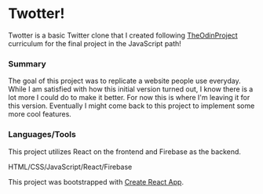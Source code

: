 # Twotter!

Twotter is a basic Twitter clone that I created following [TheOdinProject](https://www.theodinproject.com/lessons/node-path-javascript-javascript-final-project) curriculum for the final project in the JavaScript path!

### Summary

The goal of this project was to replicate a website people use everyday. While I am satisfied with how this initial version turned out, I know there is a lot more I could do to make it better. For now this is where I'm leaving it for this version. Eventually I might come back to this project to implement some more cool features.

### Languages/Tools

This project utilizes React on the frontend and Firebase as the backend.

HTML/CSS/JavaScript/React/Firebase

This project was bootstrapped with [Create React App](https://github.com/facebook/create-react-app).
